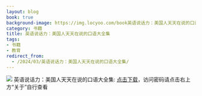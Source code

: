 ```yaml
---
layout: blog
book: true
background-image: https://img.locyoo.com/book英语说话力：美国人天天在说的口语大全集.jpg
category: 书籍
title: 英语说话力：美国人天天在说的口语大全集
tags:
- 书籍
- 教育
redirect_from:
  - /2024/03/英语说话力：美国人天天在说的口语大全集/
---
```

![](https://img.locyoo.com/book英语说话力：美国人天天在说的口语大全集.jpg)
英语说话力：美国人天天在说的口语大全集: <a name = "ref1" href="https://url18.ctfile.com/f/50983618-1049276251-cdd979?p=3619">点击下载</a>，访问密码请点击右上方“关于”自行查看